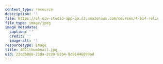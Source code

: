 ```yaml
---
content_type: resource
description: ''
file: https://ol-ocw-studio-app-qa.s3.amazonaws.com/courses/4-614-religious-architecture-and-islamic-cultures-fall-2002/22cdb06621da2c8082b48c91446899ad_4011thumbnail.jpg
file_type: image/jpeg
image_metadata:
  caption: ''
  credit: ''
  image-alt: ''
resourcetype: Image
title: 4011thumbnail.jpg
uid: 22cdb066-21da-2c80-82b4-8c91446899ad
---
```

